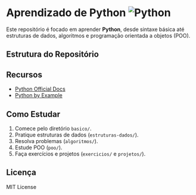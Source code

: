 # Aprendizado de Python ![Python](https://img.shields.io/badge/Python-3776AB?logo=python&logoColor=white)

Este repositório é focado em aprender **Python**, desde sintaxe básica até estruturas de dados, algoritmos e programação orientada a objetos (POO).

## Estrutura do Repositório


## Recursos

- [Python Official Docs](https://docs.python.org/3/)  
- [Python by Example](https://www.python.org/doc/)  

## Como Estudar

1. Comece pelo diretório `basico/`.  
2. Pratique estruturas de dados (`estruturas-dados/`).  
3. Resolva problemas (`algoritmos/`).  
4. Estude POO (`poo/`).  
5. Faça exercícios e projetos (`exercicios/` e `projetos/`).  

## Licença

MIT License
